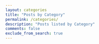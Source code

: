 ```yaml
---
layout: categories
title: "Posts by Category"
permalink: /categories/
description: "Posts listed by Category"
comments: false
exclude_from_search: true
---
```

